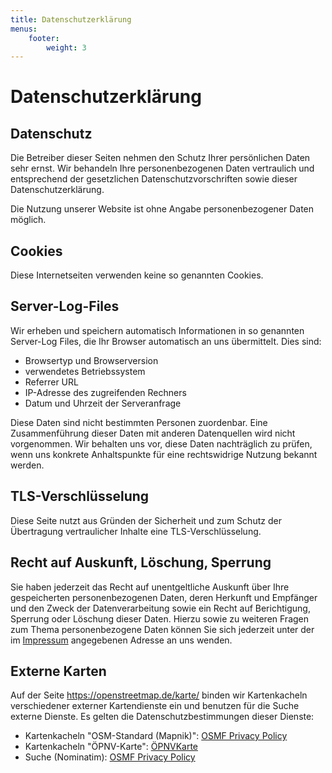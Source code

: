 ```yaml
---
title: Datenschutzerklärung
menus:
    footer:
        weight: 3
---
```


# Datenschutzerklärung

## Datenschutz

Die Betreiber dieser Seiten nehmen den Schutz Ihrer persönlichen Daten sehr
ernst. Wir behandeln Ihre personenbezogenen Daten vertraulich und entsprechend
der gesetzlichen Datenschutzvorschriften sowie dieser Datenschutzerklärung.

Die Nutzung unserer Website ist ohne Angabe personenbezogener Daten möglich.

## Cookies

Diese Internetseiten verwenden keine so genannten Cookies.

## Server-Log-Files

Wir erheben und speichern automatisch Informationen in so genannten Server-Log
Files, die Ihr Browser automatisch an uns übermittelt. Dies sind:

* Browsertyp und Browserversion
* verwendetes Betriebssystem
* Referrer URL
* IP-Adresse des zugreifenden Rechners
* Datum und Uhrzeit der Serveranfrage

Diese Daten sind nicht bestimmten Personen zuordenbar. Eine Zusammenführung
dieser Daten mit anderen Datenquellen wird nicht vorgenommen. Wir behalten uns
vor, diese Daten nachträglich zu prüfen, wenn uns konkrete Anhaltspunkte für
eine rechtswidrige Nutzung bekannt werden.

## TLS-Verschlüsselung

Diese Seite nutzt aus Gründen der Sicherheit und zum Schutz der Übertragung
vertraulicher Inhalte eine TLS-Verschlüsselung.

## Recht auf Auskunft, Löschung, Sperrung

Sie haben jederzeit das Recht auf unentgeltliche Auskunft über Ihre
gespeicherten personenbezogenen Daten, deren Herkunft und Empfänger und den
Zweck der Datenverarbeitung sowie ein Recht auf Berichtigung, Sperrung oder
Löschung dieser Daten. Hierzu sowie zu weiteren Fragen zum Thema
personenbezogene Daten können Sie sich jederzeit unter der im
[Impressum](/impressum/) angegebenen Adresse an uns wenden.

## Externe Karten

Auf der Seite https://openstreetmap.de/karte/ binden wir Kartenkacheln
verschiedener externer Kartendienste ein und benutzen für die Suche externe
Dienste. Es gelten die Datenschutzbestimmungen dieser Dienste:

* Kartenkacheln "OSM-Standard (Mapnik)": [OSMF Privacy Policy](https://osmfoundation.org/wiki/Privacy_Policy)
* Kartenkacheln "ÖPNV-Karte": [ÖPNVKarte](https://öpnvkarte.de/)
* Suche (Nominatim): [OSMF Privacy Policy](https://osmfoundation.org/wiki/Privacy_Policy)

